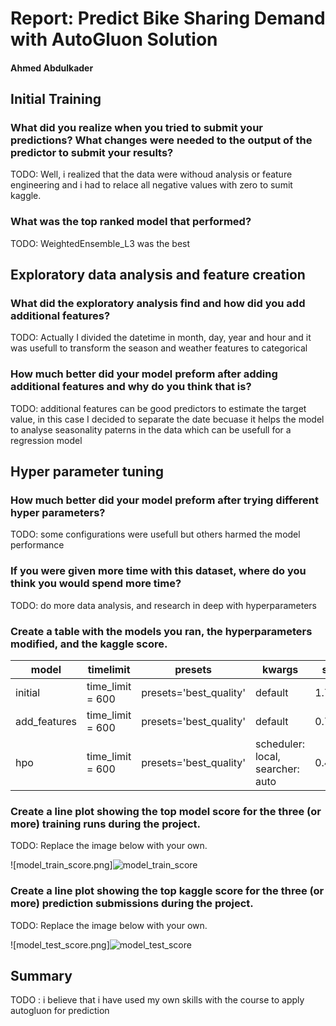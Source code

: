 # Report: Predict Bike Sharing Demand with AutoGluon Solution
#### Ahmed Abdulkader

## Initial Training
### What did you realize when you tried to submit your predictions? What changes were needed to the output of the predictor to submit your results?
TODO: Well, i realized that the data were withoud analysis or feature engineering and i had to relace all negative values with zero to sumit kaggle.

### What was the top ranked model that performed?
TODO: WeightedEnsemble_L3 was the best 

## Exploratory data analysis and feature creation
### What did the exploratory analysis find and how did you add additional features?
TODO: Actually  I divided the datetime in month, day, year and hour and it was usefull to transform the season and weather features to categorical

### How much better did your model preform after adding additional features and why do you think that is?
TODO: additional features can be good predictors to estimate the target value, in this case I decided to separate the date becuase it helps the model to analyse seasonality paterns in the data which can be usefull for a regression model

## Hyper parameter tuning
### How much better did your model preform after trying different hyper parameters?
TODO: some configurations were usefull but others harmed the model performance

### If you were given more time with this dataset, where do you think you would spend more time?
TODO: do more data analysis, and research in deep with  hyperparameters

### Create a table with the models you ran, the hyperparameters modified, and the kaggle score.
|model|timelimit|presets|kwargs|score|
|--|--|--|--|--|
|initial|time_limit = 600|presets='best_quality'|default|1.78803|
|add_features|time_limit = 600|presets='best_quality'|default|0.77621|
|hpo|time_limit = 600|presets='best_quality'|scheduler: local, searcher: auto|0.47648|

### Create a line plot showing the top model score for the three (or more) training runs during the project.

TODO: Replace the image below with your own.

![model_train_score.png]![model_train_score](https://user-images.githubusercontent.com/37417270/191997522-e1ce64e7-95ed-4063-9514-6e8fa64d11c8.png)



### Create a line plot showing the top kaggle score for the three (or more) prediction submissions during the project.

TODO: Replace the image below with your own.

![model_test_score.png]![model_test_score](https://user-images.githubusercontent.com/37417270/191997610-9ea8ce2a-5741-4796-b490-e9ffca972fbd.png)


## Summary
TODO : i believe that i have used my own skills with the course to apply autogluon  for prediction

